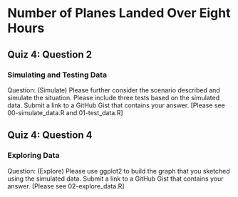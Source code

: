 # Number of Planes Landed Over Eight Hours

## Quiz 4: Question 2
### Simulating and Testing Data
Question: (Simulate) Please further consider the scenario described and simulate the situation. Please include three tests based on the simulated data. Submit a link to a GitHub Gist that contains your answer.
[Please see 00-simulate_data.R and 01-test_data.R]

## Quiz 4: Question 4
### Exploring Data
Question: (Explore) Please use ggplot2 to build the graph that you sketched using the simulated data. Submit a link to a GitHub Gist that contains your answer.
[Please see 02-explore_data.R]


